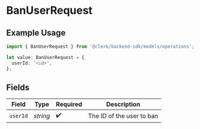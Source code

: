 # BanUserRequest

## Example Usage

```typescript
import { BanUserRequest } from '@clerk/backend-sdk/models/operations';

let value: BanUserRequest = {
  userId: '<id>',
};
```

## Fields

| Field    | Type     | Required           | Description               |
| -------- | -------- | ------------------ | ------------------------- |
| `userId` | _string_ | :heavy_check_mark: | The ID of the user to ban |

